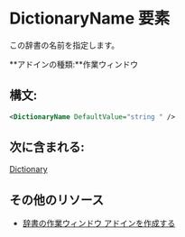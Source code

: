
# <a name="dictionaryname-element"></a>DictionaryName 要素
この辞書の名前を指定します。

 **アドインの種類:**作業ウィンドウ


## <a name="syntax:"></a>構文:


```XML
<DictionaryName DefaultValue="string " />
```


## <a name="contained-in:"></a>次に含まれる:

[Dictionary](../../reference/manifest/dictionary.md)


## <a name="additional-resources"></a>その他のリソース



- [辞書の作業ウィンドウ アドインを作成する](../../docs/word/dictionary-task-pane-add-ins.md)
    
